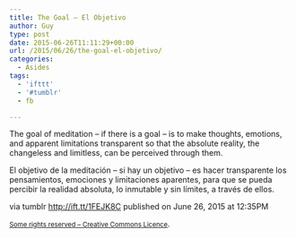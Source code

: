 ```yaml
---
title: The Goal – El Objetivo
author: Guy
type: post
date: 2015-06-26T11:11:29+00:00
url: /2015/06/26/the-goal-el-objetivo/
categories:
  - Asides
tags:
  - 'ifttt'
  - '#tumblr'
  - fb

---
```

The goal of meditation &#8211; if there is a goal &#8211; is to make thoughts, emotions, and apparent limitations transparent so that the absolute reality, the changeless and limitless, can be perceived through them.

El objetivo de la meditación &#8211; si hay un objetivo &#8211; es hacer transparente los pensamientos, emociones y limitaciones aparentes, para que se pueda percibir la realidad absoluta, lo inmutable y sin límites, a través de ellos.

via tumblr http://ift.tt/1FEJK8C published on June 26, 2015 at 12:35PM

<small><a href="http://ift.tt/1gAEAkt" target="_blank">Some rights reserved &#8211; Creative Commons Licence</a></small>.